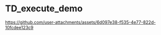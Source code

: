 # TD_execute_demo


https://github.com/user-attachments/assets/6d097e38-f535-4e77-822d-10fcdee123c9

